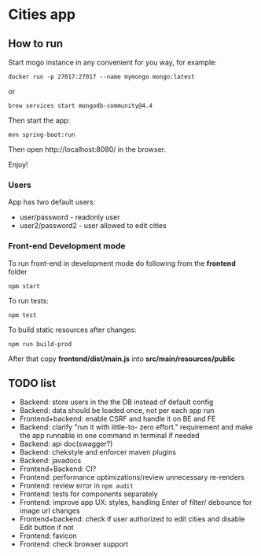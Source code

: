 # Cities app
## How to run
Start mogo instance in any convenient for you way, for example:

`docker run -p 27017:27017 --name mymongo mongo:latest`

or

`brew services start mongodb-community@4.4`


Then start the app:

`mvn spring-boot:run`

Then open http://localhost:8080/ in the browser.

Enjoy!

### Users
App has two default users:

* user/password - readonly user
* user2/password2 - user allowed to edit cities

### Front-end Development mode
To run front-end in development mode do following from the **frontend** folder

`npm start`

To run tests:

`npm test`

To build static resources after changes:

`npm run build-prod`

After that copy **frontend/dist/main.js** into **src/main/resources/public**


## TODO list
* Backend: store users in the the DB instead of default config
* Backend: data should be loaded once, not per each app run
* Frontend+backend: enable CSRF and handle it on BE and FE
* Backend: clarify "run it with little-to- zero effort." requirement and make the app runnable in one command in terminal if needed
* Backend: api doc(swagger?)
* Backend: chekstyle and enforcer maven plugins
* Backend: javadocs
* Frontend+Backend: CI?
* Frontend: performance optimizations/review unnecessary re-renders
* Frontend: review error in `npm audit`
* Frontend: tests for components separately
* Frontend: improve app UX: styles, handling Enter of filter/ debounce for image url changes
* Frontend+backend: check if user authorized to edit cities and disable Edit button if not
* Frontend: favicon
* Frontend: check browser support
